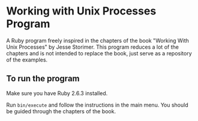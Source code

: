 # Working with Unix Processes Program

A Ruby program freely inspired in the chapters of the book "Working With Unix Processes" by Jesse Storimer. This program reduces a lot of the chapters and is not intended to replace the book, just serve as a repository of the examples.

## To run the program

Make sure you have Ruby 2.6.3 installed.

Run ```bin/execute``` and follow the instructions in the main menu. You should be guided through the chapters of the book.

